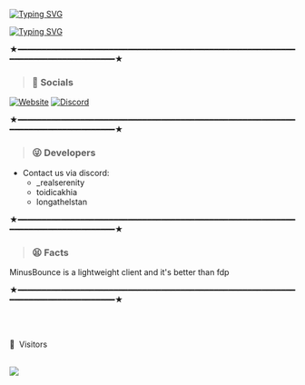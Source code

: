 [![Typing SVG](https://readme-typing-svg.demolab.com?font=Unbounded&weight=700&size=30&duration=5000&pause=1000&color=0000001&background=1E42FF00&center=true&width=435&lines=MinusBounce)](https://minusbounce.lol)

[![Typing SVG](https://readme-typing-svg.demolab.com?font=Unbounded&weight=700&pause=1000&color=000500&background=1E42FF00&center=true&width=435&lines=github.com%2FMinusMC)](https://tuilazerotwo.xyz)

★━━━━━━━━━━━━━━━━━━━━━━━━━━━━━━━━━━━━━━━━━━━━━━━━━━━━━━━━━━━━━━━━━━━━━━━━━━━━━━━━★
 > ### 🎈 Socials 
 
   [![Website](https://img.shields.io/badge/website-000000?style=for-the-badge&logo=About.me&logoColor=white)](https://www.minusbounce.lol)
   [![Discord](https://img.shields.io/badge/-Discord-7289DA?style=for-the-badge&logo=discord&logoColor=white)](https://discord.com/invite/minusbounce) 
 
 ★━━━━━━━━━━━━━━━━━━━━━━━━━━━━━━━━━━━━━━━━━━━━━━━━━━━━━━━━━━━━━━━━━━━━━━━━━━━━━━━━★
  > ### 😜 Developers

  - Contact us via discord:
    + _realserenity
    + toidicakhia 
    + longathelstan

★━━━━━━━━━━━━━━━━━━━━━━━━━━━━━━━━━━━━━━━━━━━━━━━━━━━━━━━━━━━━━━━━━━━━━━━━━━━━━━━━★
> ### 😫 Facts

MinusBounce is a lightweight client and it's better than fdp


★━━━━━━━━━━━━━━━━━━━━━━━━━━━━━━━━━━━━━━━━━━━━━━━━━━━━━━━━━━━━━━━━━━━━━━━━━━━━━━━━★
  

 <br><br>
<p>👀 &nbsp;Visitors</p>
 <br>
<img align="left" src="https://profile-counter.glitch.me/MinusMC/count.svg" />
